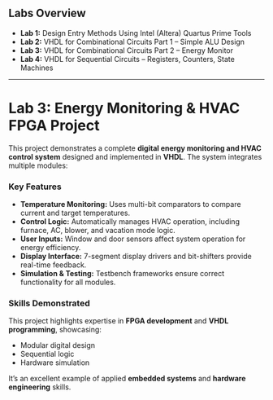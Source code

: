 ## Labs Overview

- **Lab 1:** Design Entry Methods Using Intel (Altera) Quartus Prime Tools  
- **Lab 2:** VHDL for Combinational Circuits Part 1 – Simple ALU Design  
- **Lab 3:** VHDL for Combinational Circuits Part 2 – Energy Monitor  
- **Lab 4:** VHDL for Sequential Circuits – Registers, Counters, State Machines  

---

# Lab 3: Energy Monitoring & HVAC FPGA Project

This project demonstrates a complete **digital energy monitoring and HVAC control system** designed and implemented in **VHDL**. The system integrates multiple modules:

### Key Features

- **Temperature Monitoring:** Uses multi-bit comparators to compare current and target temperatures.  
- **Control Logic:** Automatically manages HVAC operation, including furnace, AC, blower, and vacation mode logic.  
- **User Inputs:** Window and door sensors affect system operation for energy efficiency.  
- **Display Interface:** 7-segment display drivers and bit-shifters provide real-time feedback.  
- **Simulation & Testing:** Testbench frameworks ensure correct functionality for all modules.  

### Skills Demonstrated

This project highlights expertise in **FPGA development** and **VHDL programming**, showcasing:

- Modular digital design  
- Sequential logic  
- Hardware simulation  

It’s an excellent example of applied **embedded systems** and **hardware engineering** skills.
